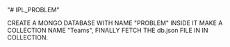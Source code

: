 "# IPL_PROBLEM" 

CREATE A MONGO DATABASE WITH NAME "PROBLEM" INSIDE IT MAKE A COLLECTION NAME "Teams", FINALLY FETCH THE db.json FILE IN IN COLLECTION.

